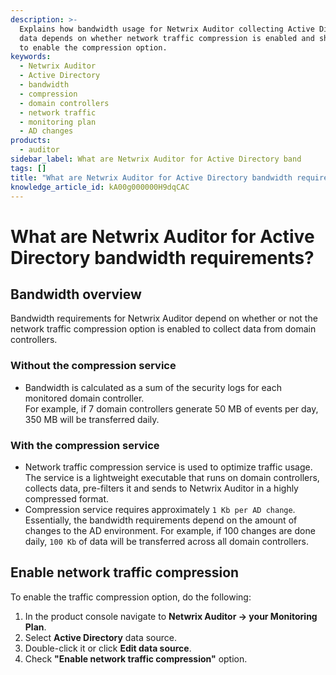 ```yaml
---
description: >-
  Explains how bandwidth usage for Netwrix Auditor collecting Active Directory
  data depends on whether network traffic compression is enabled and shows how
  to enable the compression option.
keywords:
  - Netwrix Auditor
  - Active Directory
  - bandwidth
  - compression
  - domain controllers
  - network traffic
  - monitoring plan
  - AD changes
products:
  - auditor
sidebar_label: What are Netwrix Auditor for Active Directory band
tags: []
title: "What are Netwrix Auditor for Active Directory bandwidth requirements?"
knowledge_article_id: kA00g000000H9dqCAC
---
```


# What are Netwrix Auditor for Active Directory bandwidth requirements?

## Bandwidth overview

Bandwidth requirements for Netwrix Auditor depend on whether or not the network traffic compression option is enabled to collect data from domain controllers.

### Without the compression service

- Bandwidth is calculated as a sum of the security logs for each monitored domain controller.  
  For example, if 7 domain controllers generate 50 MB of events per day, 350 MB will be transferred daily.

### With the compression service

- Network traffic compression service is used to optimize traffic usage. The service is a lightweight executable that runs on domain controllers, collects data, pre-filters it and sends to Netwrix Auditor in a highly compressed format.
- Compression service requires approximately `1 Kb per AD change`. Essentially, the bandwidth requirements depend on the amount of changes to the AD environment. For example, if 100 changes are done daily, `100 Kb` of data will be transferred across all domain controllers.

## Enable network traffic compression

To enable the traffic compression option, do the following:

1. In the product console navigate to **Netwrix Auditor -> your Monitoring Plan**.
2. Select **Active Directory** data source.
3. Double-click it or click **Edit data source**.
4. Check **"Enable network traffic compression"** option.
